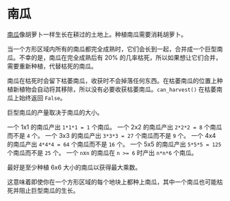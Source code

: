 # 南瓜
[南瓜](objects/pumpkin)像胡萝卜一样生长在耕过的土地上。种植南瓜需要消耗胡萝卜。

当一个方形区域内所有的南瓜都完全成熟时，它们会长到一起，合并成一个巨型南瓜。不幸的是，南瓜在完全成熟后有 20% 的几率枯死，所以如果想让它们合并，需要重新种植，代替枯死的南瓜。

南瓜在枯死时会留下枯萎南瓜，收获时不会掉落任何东西。在枯萎南瓜的位置上种植新植物会自动将其移除，所以没有必要收获枯萎南瓜。`can_harvest()` 在枯萎南瓜上始终返回 `False`。

巨型南瓜的产量取决于南瓜的大小。

一个 1x1 的南瓜产出 `1*1*1 = 1` 个南瓜。
一个 2x2 的南瓜产出 `2*2*2 = 8` 个南瓜而不是 `4` 个。
一个 3x3 的南瓜产出 `3*3*3 = 27` 个南瓜而不是 `9` 个。
一个 4x4 的南瓜产出 `4*4*4 = 64` 个南瓜而不是 `16` 个。
一个 5x5 的南瓜产出 `5*5*5 = 125` 个南瓜而不是 `25` 个。
一个 `n`x`n` 的南瓜在 `n >= 6` 时产出 `n*n*6` 个南瓜。

最好是至少种植 6x6 大小的南瓜以获得最大乘数。

这意味着即使你在一个方形区域的每个地块上都种上南瓜，其中一个南瓜也可能枯死并阻止巨型南瓜的生长。
